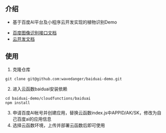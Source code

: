 ## 介绍
* 基于百度AI平台及小程序云开发实现的植物识别Demo
- [百度图像识别接口文档](https://ai.baidu.com/ai-doc/IMAGERECOGNITION/8k3e7f69o)
- [云开发文档](https://developers.weixin.qq.com/miniprogram/dev/wxcloud/basis/getting-started.html)
## 使用
1. 克隆仓库
```
git clone git@github.com:wavedanger/baiduai-demo.git
```
2. 进入云函数baiduai安装依赖
```
cd baiduai-demo/cloudfunctions/baiduai
npm install
```
3. 申请百度AI帐号并创建应用，替换云函数index.js中APPID/AK/SK，修改为自己百度ai的应用信息
4. 选择云函数环境，上传并部署云函数后即可使用


